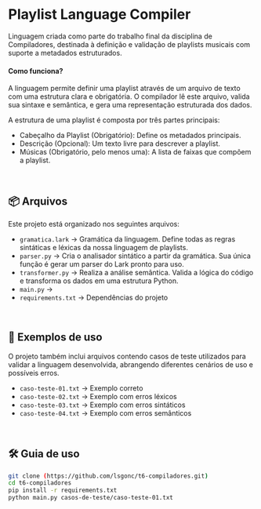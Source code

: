 # Playlist Language Compiler

Linguagem criada como parte do trabalho final da disciplina de Compiladores, destinada à definição e validação de playlists musicais com suporte a metadados estruturados.

#### Como funciona?
A linguagem permite definir uma playlist através de um arquivo de texto com uma estrutura clara e obrigatória. O compilador lê este arquivo, valida sua sintaxe e semântica, e gera uma representação estruturada dos dados.

A estrutura de uma playlist é composta por três partes principais:
- Cabeçalho da Playlist (Obrigatório): Define os metadados principais.
- Descrição (Opcional): Um texto livre para descrever a playlist.
- Músicas (Obrigatório, pelo menos uma): A lista de faixas que compõem a playlist.

<br>

## 📦 Arquivos

Este projeto está organizado nos seguintes arquivos:

- `gramatica.lark` → Gramática da linguagem. Define todas as regras sintáticas e léxicas da nossa linguagem de playlists.
- `parser.py` → Cria o analisador sintático a partir da gramática. Sua única função é gerar um parser do Lark pronto para uso.
- `transformer.py` → Realiza a análise semântica. Valida a lógica do código e transforma os dados em uma estrutura Python.
- `main.py` → 
- `requirements.txt` → Dependências do projeto

<br>

## 📑 Exemplos de uso

O projeto também inclui arquivos contendo casos de teste utilizados para validar a linguagem desenvolvida, abrangendo diferentes cenários de uso e possíveis erros.

- `caso-teste-01.txt` → Exemplo correto
- `caso-teste-02.txt` → Exemplo com erros léxicos
- `caso-teste-03.txt` → Exemplo com erros sintáticos
- `caso-teste-04.txt` → Exemplo com erros semânticos

<br>

## 🛠 Guia de uso

```bash
git clone (https://github.com/lsgonc/t6-compiladores.git)
cd t6-compiladores
pip install -r requirements.txt
python main.py casos-de-teste/caso-teste-01.txt

